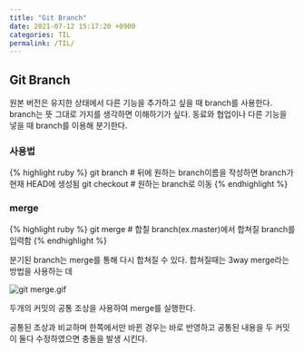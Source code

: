 ```yaml
---
title: "Git Branch"
date: 2021-07-12 15:17:20 +0900
categories: TIL
permalink: /TIL/
---
```


<h2>Git Branch</h2>
원본 버전은 유지한 상태에서 다른 기능을 추가하고 싶을 때 branch를 사용한다.
branch는 뜻 그대로 가지를 생각하면 이해하기가 싶다. 동료와 협업이나 다른 기능을 넣을 때 branch를 이용해 분기한다.

<h3>사용법</h3>

{% highlight ruby %}
git branch # 뒤에 원하는 branch이름을 작성하면 branch가 현재 HEAD에 생성됨
git checkout # 원하는 branch로 이동
{% endhighlight %}

<h3>merge</h3>

{% highlight ruby %}
git merge # 합칠 branch(ex.master)에서 합쳐질 branch를 입력함
{% endhighlight %}

분기된 branch는 merge를 통해 다시 합쳐질 수 있다.
합쳐질때는 3way merge라는 방법을 사용하는 데

<img src="https://media.giphy.com/media/cFkiFMDg3iFoI/giphy.gif" alt="git merge.gif">

두개의 커밋의 공통 조상을 사용하여 merge를 실행한다.

공통된 조상과 비교하며 한쪽에서만 바뀐 경우는 바로 반영하고
공통된 내용을 두 커밋이 둘다 수정하였으면 충돌을 발생 시킨다.
